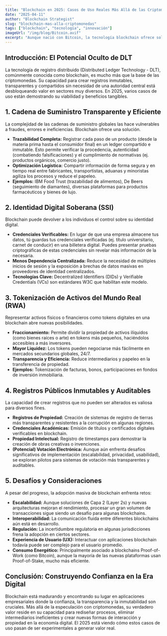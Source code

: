```yaml
---
title: "Blockchain en 2025: Casos de Uso Reales Más Allá de las Criptomonedas"
date: "2025-04-11"
author: "Blockchain Strategist"
slug: "blockchain-mas-alla-criptomonedas"
tags: ["blockchain", "tecnología", "innovación"]
imageUrl: "/img/blog/Bitcoin.avif"
excerpt: "Aunque nació con Bitcoin, la tecnología blockchain ofrece soluciones de confianza y transparencia para innumerables industrias. Exploramos aplicaciones prácticas que están ganando tracción en 2025."
---
```


## Introducción: El Potencial Oculto de DLT

La tecnología de registro distribuido (Distributed Ledger Technology - DLT), comúnmente conocida como blockchain, es mucho más que la base de las criptomonedas. Su capacidad para crear registros inmutables, transparentes y compartidos sin necesidad de una autoridad central está desbloqueando valor en sectores muy diversos. En 2025, varios casos de uso están demostrando su viabilidad y beneficios tangibles.

## 1. Cadena de Suministro Transparente y Eficiente

La complejidad de las cadenas de suministro globales las hace vulnerables a fraudes, errores e ineficiencias. Blockchain ofrece una solución.

* **Trazabilidad Completa:** Registrar cada paso de un producto (desde la materia prima hasta el consumidor final) en un ledger compartido e inmutable. Esto permite verificar la procedencia, autenticidad (combatiendo falsificaciones) y el cumplimiento de normativas (ej. productos orgánicos, comercio justo).
* **Optimización Logística:** Compartir información de forma segura y en tiempo real entre fabricantes, transportistas, aduanas y minoristas agiliza los procesos y reduce el papeleo.
* **Ejemplos:** IBM Food Trust (trazabilidad de alimentos), De Beers (seguimiento de diamantes), diversas plataformas para productos farmacéuticos y bienes de lujo.

## 2. Identidad Digital Soberana (SSI)

Blockchain puede devolver a los individuos el control sobre su identidad digital.

* **Credenciales Verificables:** En lugar de que una empresa almacene tus datos, tú guardas tus credenciales verificadas (ej. título universitario, carnet de conducir) en una billetera digital. Puedes presentar pruebas criptográficas de estas credenciales sin revelar más información de la necesaria.
* **Menos Dependencia Centralizada:** Reduce la necesidad de múltiples inicios de sesión y la exposición a brechas de datos masivas en proveedores de identidad centralizados.
* **Tecnologías Clave:** Decentralized Identifiers (DIDs) y Verifiable Credentials (VCs) son estándares W3C que habilitan este modelo.

## 3. Tokenización de Activos del Mundo Real (RWA)

Representar activos físicos o financieros como tokens digitales en una blockchain abre nuevas posibilidades.

* **Fraccionamiento:** Permite dividir la propiedad de activos ilíquidos (como bienes raíces o arte) en tokens más pequeños, haciéndolos accesibles a más inversores.
* **Mayor Liquidez:** Los tokens pueden negociarse más fácilmente en mercados secundarios globales, 24/7.
* **Transparencia y Eficiencia:** Reduce intermediarios y papeleo en la transferencia de propiedad.
* **Ejemplos:** Tokenización de facturas, bonos, participaciones en fondos de inversión inmobiliaria.

## 4. Registros Públicos Inmutables y Auditables

La capacidad de crear registros que no pueden ser alterados es valiosa para diversos fines.

* **Registros de Propiedad:** Creación de sistemas de registro de tierras más transparentes y resistentes a la corrupción en algunas regiones.
* **Credenciales Académicas:** Emisión de títulos y certificados digitales verificables en blockchain.
* **Propiedad Intelectual:** Registro de timestamps para demostrar la creación de obras creativas o invenciones.
* **(Potencial) Votación Electrónica:** Aunque aún enfrenta desafíos significativos de implementación (escalabilidad, privacidad, usabilidad), se exploran pilotos para sistemas de votación más transparentes y auditables.

## 5. Desafíos y Consideraciones

A pesar del progreso, la adopción masiva de blockchain enfrenta retos:

* **Escalabilidad:** Aunque soluciones de Capa 2 (Layer 2s) y nuevas arquitecturas mejoran el rendimiento, procesar un gran volumen de transacciones sigue siendo un desafío para algunas blockchains.
* **Interoperabilidad:** La comunicación fluida entre diferentes blockchains aún está en desarrollo.
* **Regulación:** La incertidumbre regulatoria en algunas jurisdicciones frena la adopción en ciertos sectores.
* **Experiencia de Usuario (UX):** Interactuar con aplicaciones blockchain todavía puede ser complejo para el usuario promedio.
* **Consumo Energético:** Principalmente asociado a blockchains Proof-of-Work (como Bitcoin), aunque la mayoría de las nuevas plataformas usan Proof-of-Stake, mucho más eficiente.

## Conclusión: Construyendo Confianza en la Era Digital

Blockchain está madurando y encontrando su lugar en aplicaciones empresariales donde la confianza, la transparencia y la inmutabilidad son cruciales. Más allá de la especulación con criptomonedas, su verdadero valor reside en su capacidad para rediseñar procesos, eliminar intermediarios ineficientes y crear nuevas formas de interacción y propiedad en la economía digital. El 2025 está viendo cómo estos casos de uso pasan de ser experimentales a generar valor real.